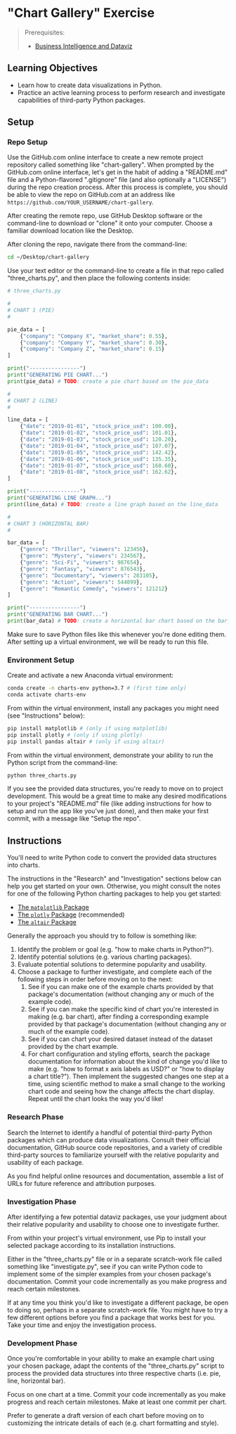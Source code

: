 # "Chart Gallery" Exercise

> Prerequisites:
>   + [Business Intelligence and Dataviz](/units/unit-5.md)

## Learning Objectives

  + Learn how to create data visualizations in Python.
  + Practice an active learning process to perform research and investigate capabilities of third-party Python packages.

## Setup

### Repo Setup

Use the GitHub.com online interface to create a new remote project repository called something like "chart-gallery". When prompted by the GitHub.com online interface, let's get in the habit of adding a "README.md" file and a Python-flavored ".gitignore" file (and also optionally a "LICENSE") during the repo creation process. After this process is complete, you should be able to view the repo on GitHub.com at an address like `https://github.com/YOUR_USERNAME/chart-gallery`.

After creating the remote repo, use GitHub Desktop software or the command-line to download or "clone" it onto your computer. Choose a familiar download location like the Desktop.

After cloning the repo, navigate there from the command-line:

```sh
cd ~/Desktop/chart-gallery
```

Use your text editor or the command-line to create a file in that repo called "three_charts.py", and then place the following contents inside:

```py
# three_charts.py

#
# CHART 1 (PIE)
#

pie_data = [
    {"company": "Company X", "market_share": 0.55},
    {"company": "Company Y", "market_share": 0.30},
    {"company": "Company Z", "market_share": 0.15}
]

print("----------------")
print("GENERATING PIE CHART...")
print(pie_data) # TODO: create a pie chart based on the pie_data

#
# CHART 2 (LINE)
#

line_data = [
    {"date": "2019-01-01", "stock_price_usd": 100.00},
    {"date": "2019-01-02", "stock_price_usd": 101.01},
    {"date": "2019-01-03", "stock_price_usd": 120.20},
    {"date": "2019-01-04", "stock_price_usd": 107.07},
    {"date": "2019-01-05", "stock_price_usd": 142.42},
    {"date": "2019-01-06", "stock_price_usd": 135.35},
    {"date": "2019-01-07", "stock_price_usd": 160.60},
    {"date": "2019-01-08", "stock_price_usd": 162.62},
]

print("----------------")
print("GENERATING LINE GRAPH...")
print(line_data) # TODO: create a line graph based on the line_data

#
# CHART 3 (HORIZONTAL BAR)
#

bar_data = [
    {"genre": "Thriller", "viewers": 123456},
    {"genre": "Mystery", "viewers": 234567},
    {"genre": "Sci-Fi", "viewers": 987654},
    {"genre": "Fantasy", "viewers": 876543},
    {"genre": "Documentary", "viewers": 283105},
    {"genre": "Action", "viewers": 544099},
    {"genre": "Romantic Comedy", "viewers": 121212}
]

print("----------------")
print("GENERATING BAR CHART...")
print(bar_data) # TODO: create a horizontal bar chart based on the bar_data
```

Make sure to save Python files like this whenever you're done editing them. After setting up a virtual environment, we will be ready to run this file.

### Environment Setup

Create and activate a new Anaconda virtual environment:

```sh
conda create -n charts-env python=3.7 # (first time only)
conda activate charts-env
```

From within the virtual environment, install any packages you might need (see "Instructions" below):

```sh
pip install matplotlib # (only if using matplotlib)
pip install plotly # (only if using plotly)
pip install pandas altair # (only if using altair)
```

From within the virtual environment, demonstrate your ability to run the Python script from the command-line:

```sh
python three_charts.py
```

If you see the provided data structures, you're ready to move on to project development. This would be a great time to make any desired modifications to your project's "README.md" file (like adding instructions for how to setup and run the app like you've just done), and then make your first commit, with a message like "Setup the repo".

## Instructions

You'll need to write Python code to convert the provided data structures into charts.

The instructions in the "Research" and "Investigation" sections below can help you get started on your own. Otherwise, you might consult the notes for one of the following Python charting packages to help you get started:

  + [The `matplotlib` Package](/notes/python/packages/matplotlib.md)
  + [The `plotly` Package](/notes/python/packages/plotly.md) (recommended)
  + [The `altair` Package](/notes/python/packages/altair.md)

Generally the approach you should try to follow is something like:

  1. Identify the problem or goal (e.g. "how to make charts in Python?").
  2. Identify potential solutions (e.g. various charting packages).
  3. Evaluate potential solutions to determine popularity and usability.
  4. Choose a package to further investigate, and complete each of the following steps in order before moving on to the next:
     1. See if you can make one of the example charts provided by that package's documentation (without changing any or much of the example code).
     2. See if you can make the specific kind of chart you're interested in making (e.g. bar chart), after finding a corresponding example provided by that package's documentation (without changing any or much of the example code).
     3. See if you can chart your desired dataset instead of the dataset provided by the chart example.
     4. For chart configuration and styling efforts, search the package documentation for information about the kind of change you'd like to make (e.g. "how to format x axis labels as USD?" or "how to display a chart title?"). Then implement the suggested changes one step at a time, using scientific method to make a small change to the working chart code and seeing how the change affects the chart display. Repeat until the chart looks the way you'd like!

### Research Phase

Search the Internet to identify a handful of potential third-party Python packages which can produce data visualizations. Consult their official documentation, GitHub source code repositories, and a variety of credible third-party sources to familiarize yourself with the relative popularity and usability of each package.

As you find helpful online resources and documentation, assemble a list of URLs for future reference and attribution purposes.

### Investigation Phase

After identifying a few potential dataviz packages, use your judgment about their relative popularity and usability to choose one to investigate further.

From within your project's virtual environment, use Pip to install your selected package according to its installation instructions.

Either in the "three_charts.py" file or in a separate scratch-work file called something like "investigate.py", see if you can write Python code to implement some of the simpler examples from your chosen package's documentation. Commit your code incrementally as you make progress and reach certain milestones.

If at any time you think you'd like to investigate a different package, be open to doing so, perhaps in a separate scratch-work file. You might have to try a few different options before you find a package that works best for you. Take your time and enjoy the investigation process.

### Development Phase

Once you're comfortable in your ability to make an example chart using your chosen package,
adapt the contents of the "three_charts.py" script to process the provided data structures into three respective charts (i.e. pie, line, horizontal bar).

Focus on one chart at a time. Commit your code incrementally as you make progress and reach certain milestones. Make at least one commit per chart.

Prefer to generate a draft version of each chart before moving on to customizing the intricate details of each (e.g. chart formatting and style).
